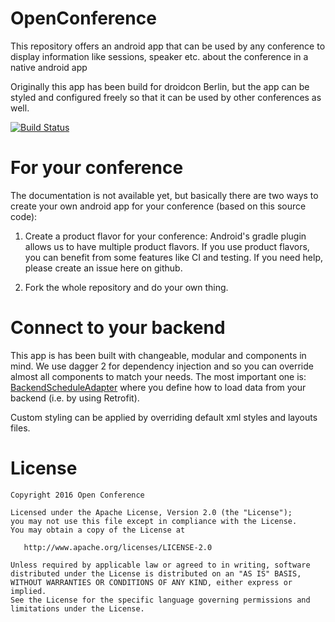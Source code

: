 # OpenConference

This repository offers an android app that can be used by any conference to display information like sessions, speaker etc. about the conference in a native android app

Originally this app has been build for droidcon Berlin, but the app can be styled and configured freely so that it can be used by other conferences as well.

[![Build Status](https://travis-ci.org/OpenConference/OpenConference-android.svg?branch=master)](https://travis-ci.org/OpenConference/OpenConference-android)

# For your conference

The documentation is not available yet, but basically there are two ways to create your own android app for your conference (based on this source code):

1. Create a product flavor for your conference: Android's gradle plugin allows us to have multiple product flavors. If you use product flavors, you can benefit from some features like CI and testing. If you need help, please create an issue here on github.

2. Fork the whole repository and do your own thing.


# Connect to your backend
This app is has been built with changeable, modular and components in mind. We use dagger 2 for dependency injection and so you can override almost all components to match your needs. The most important one is: [BackendScheduleAdapter](https://github.com/OpenConference/OpenConference-android/blob/master/app/src/main/java/com/openconference/model/backend/schedule/BackendScheduleAdapter.kt) where you define how to load data from your backend (i.e. by using Retrofit).

Custom styling can be applied by overriding default xml styles and layouts files.


# License
```
Copyright 2016 Open Conference

Licensed under the Apache License, Version 2.0 (the "License");
you may not use this file except in compliance with the License.
You may obtain a copy of the License at

   http://www.apache.org/licenses/LICENSE-2.0

Unless required by applicable law or agreed to in writing, software
distributed under the License is distributed on an "AS IS" BASIS,
WITHOUT WARRANTIES OR CONDITIONS OF ANY KIND, either express or implied.
See the License for the specific language governing permissions and
limitations under the License.
```


